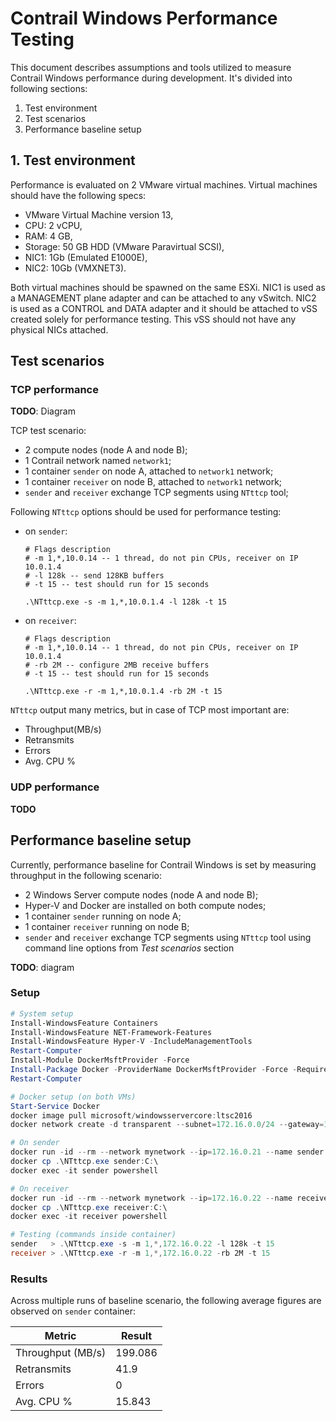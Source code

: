 Contrail Windows Performance Testing
====================================

This document describes assumptions and tools utilized to measure Contrail Windows performance during development.
It's divided into following sections:

1. Test environment
2. Test scenarios
3. Performance baseline setup


## 1. Test environment

Performance is evaluated on 2 VMware virtual machines.
Virtual machines should have the following specs:

- VMware Virtual Machine version 13,
- CPU: 2 vCPU,
- RAM: 4 GB,
- Storage: 50 GB HDD (VMware Paravirtual SCSI),
- NIC1: 1Gb (Emulated E1000E),
- NIC2: 10Gb (VMXNET3).

Both virtual machines should be spawned on the same ESXi.
NIC1 is used as a MANAGEMENT plane adapter and can be attached to any vSwitch.
NIC2 is used as a CONTROL and DATA adapter and it should be attached to vSS created solely
for performance testing.
This vSS should not have any physical NICs attached.


## Test scenarios

### TCP performance

**TODO**: Diagram

TCP test scenario:

- 2 compute nodes (node A and node B);
- 1 Contrail network named `network1`;
- 1 container `sender` on node A, attached to `network1` network;
- 1 container `receiver` on node B, attached to `network1` network;
- `sender` and `receiver` exchange TCP segments using `NTttcp` tool;

Following `NTttcp` options should be used for performance testing:

- on `sender`:

    ```
    # Flags description
    # -m 1,*,10.0.14 -- 1 thread, do not pin CPUs, receiver on IP 10.0.1.4
    # -l 128k -- send 128KB buffers
    # -t 15 -- test should run for 15 seconds

    .\NTttcp.exe -s -m 1,*,10.0.1.4 -l 128k -t 15
    ```

- on `receiver`:

    ```
    # Flags description
    # -m 1,*,10.0.14 -- 1 thread, do not pin CPUs, receiver on IP 10.0.1.4
    # -rb 2M -- configure 2MB receive buffers
    # -t 15 -- test should run for 15 seconds

    .\NTttcp.exe -r -m 1,*,10.0.1.4 -rb 2M -t 15
    ```

`NTttcp` output many metrics, but in case of TCP most important are:

- Throughput(MB/s)
- Retransmits
- Errors
- Avg. CPU %


### UDP performance

**TODO**


## Performance baseline setup

Currently, performance baseline for Contrail Windows is set by measuring throughput in the following scenario:

- 2 Windows Server compute nodes (node A and node B);
- Hyper-V and Docker are installed on both compute nodes;
- 1 container `sender` running on node A;
- 1 container `receiver` running on node B;
- `sender` and `receiver` exchange TCP segments using `NTttcp` tool using command line options from _Test scenarios_ section


**TODO**: diagram


### Setup

```powershell
# System setup
Install-WindowsFeature Containers
Install-WindowsFeature NET-Framework-Features
Install-WindowsFeature Hyper-V -IncludeManagementTools
Restart-Computer
Install-Module DockerMsftProvider -Force
Install-Package Docker -ProviderName DockerMsftProvider -Force -RequiredVersion 17.06.2-ee-16
Restart-Computer

# Docker setup (on both VMs)
Start-Service Docker
docker image pull microsoft/windowsservercore:ltsc2016
docker network create -d transparent --subnet=172.16.0.0/24 --gateway=172.16.0.254 -o com.docker.network.windowsshim.interface="Ethernet1" mynetwork

# On sender
docker run -id --rm --network mynetwork --ip=172.16.0.21 --name sender microsoft/windowsservercore:ltsc2016 powershell
docker cp .\NTttcp.exe sender:C:\
docker exec -it sender powershell

# On receiver
docker run -id --rm --network mynetwork --ip=172.16.0.22 --name receiver microsoft/windowsservercore:ltsc2016 powershell
docker cp .\NTttcp.exe receiver:C:\
docker exec -it receiver powershell

# Testing (commands inside container)
sender   > .\NTttcp.exe -s -m 1,*,172.16.0.22 -l 128k -t 15
receiver > .\NTttcp.exe -r -m 1,*,172.16.0.22 -rb 2M -t 15
```


### Results

Across multiple runs of baseline scenario, the following average figures are observed on `sender` container:

| Metric | Result |
|---|---|
| Throughput (MB/s) | 199.086 |
| Retransmits | 41.9 |
| Errors | 0 |
| Avg. CPU % | 15.843 |
